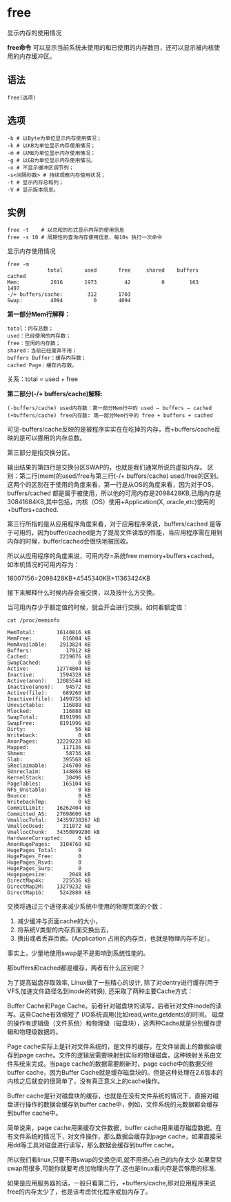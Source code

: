 # free

显示内存的使用情况


**free命令** 可以显示当前系统未使用的和已使用的内存数目，还可以显示被内核使用的内存缓冲区。

##  语法 

```
free(选项)
```

##  选项 

```
-b # 以Byte为单位显示内存使用情况；
-k # 以KB为单位显示内存使用情况；
-m # 以MB为单位显示内存使用情况；
-g # 以GB为单位显示内存使用情况。 
-o # 不显示缓冲区调节列；
-s<间隔秒数> # 持续观察内存使用状况；
-t # 显示内存总和列；
-V # 显示版本信息。
```

##  实例 

```
free -t    # 以总和的形式显示内存的使用信息
free -s 10 # 周期性的查询内存使用信息，每10s 执行一次命令
```

显示内存使用情况

```
free -m
             total       used       free     shared    buffers     cached
Mem:          2016       1973         42          0        163       1497
-/+ buffers/cache:        312       1703
Swap:         4094          0       4094
```

 **第一部分Mem行解释：** 

```
total：内存总数；
used：已经使用的内存数；
free：空闲的内存数；
shared：当前已经废弃不用；
buffers Buffer：缓存内存数；
cached Page：缓存内存数。
```

关系：total = used + free

 **第二部分(-/+ buffers/cache)解释:** 

```
(-buffers/cache) used内存数：第一部分Mem行中的 used – buffers – cached
(+buffers/cache) free内存数: 第一部分Mem行中的 free + buffers + cached
```

可见-buffers/cache反映的是被程序实实在在吃掉的内存，而+buffers/cache反映的是可以挪用的内存总数。

第三部分是指交换分区。

输出结果的第四行是交换分区SWAP的，也就是我们通常所说的虚拟内存。
区别：第二行(mem)的used/free与第三行(-/+ buffers/cache) used/free的区别。 这两个的区别在于使用的角度来看，第一行是从OS的角度来看，因为对于OS，buffers/cached 都是属于被使用，所以他的可用内存是2098428KB,已用内存是30841684KB,其中包括，内核（OS）使用+Application(X, oracle,etc)使用的+buffers+cached.

第三行所指的是从应用程序角度来看，对于应用程序来说，buffers/cached 是等于可用的，因为buffer/cached是为了提高文件读取的性能，当应用程序需在用到内存的时候，buffer/cached会很快地被回收。

所以从应用程序的角度来说，可用内存=系统free memory+buffers+cached。
如本机情况的可用内存为：

18007156=2098428KB+4545340KB+11363424KB

接下来解释什么时候内存会被交换，以及按什么方交换。 

当可用内存少于额定值的时候，就会开会进行交换。如何看额定值：

```
cat /proc/meminfo

MemTotal:       16140816 kB
MemFree:          816004 kB
MemAvailable:    2913824 kB
Buffers:           17912 kB
Cached:          2239076 kB
SwapCached:            0 kB
Active:         12774804 kB
Inactive:        1594328 kB
Active(anon):   12085544 kB
Inactive(anon):    94572 kB
Active(file):     689260 kB
Inactive(file):  1499756 kB
Unevictable:      116888 kB
Mlocked:          116888 kB
SwapTotal:       8191996 kB
SwapFree:        8191996 kB
Dirty:                56 kB
Writeback:             0 kB
AnonPages:      12229228 kB
Mapped:           117136 kB
Shmem:             58736 kB
Slab:             395568 kB
SReclaimable:     246700 kB
SUnreclaim:       148868 kB
KernelStack:       30496 kB
PageTables:       165104 kB
NFS_Unstable:          0 kB
Bounce:                0 kB
WritebackTmp:          0 kB
CommitLimit:    16262404 kB
Committed_AS:   27698600 kB
VmallocTotal:   34359738367 kB
VmallocUsed:      311072 kB
VmallocChunk:   34350899200 kB
HardwareCorrupted:     0 kB
AnonHugePages:   3104768 kB
HugePages_Total:       0
HugePages_Free:        0
HugePages_Rsvd:        0
HugePages_Surp:        0
Hugepagesize:       2048 kB
DirectMap4k:      225536 kB
DirectMap2M:    13279232 kB
DirectMap1G:     5242880 kB
```

交换将通过三个途径来减少系统中使用的物理页面的个数：　
 
1. 减少缓冲与页面cache的大小， 
2. 将系统V类型的内存页面交换出去，　 
3. 换出或者丢弃页面。(Application 占用的内存页，也就是物理内存不足）。 

事实上，少量地使用swap是不是影响到系统性能的。

那buffers和cached都是缓存，两者有什么区别呢？

为了提高磁盘存取效率, Linux做了一些精心的设计, 除了对dentry进行缓存(用于VFS,加速文件路径名到inode的转换), 还采取了两种主要Cache方式：

Buffer Cache和Page Cache。前者针对磁盘块的读写，后者针对文件inode的读写。这些Cache有效缩短了 I/O系统调用(比如read,write,getdents)的时间。
磁盘的操作有逻辑级（文件系统）和物理级（磁盘块），这两种Cache就是分别缓存逻辑和物理级数据的。

Page cache实际上是针对文件系统的，是文件的缓存，在文件层面上的数据会缓存到page cache。文件的逻辑层需要映射到实际的物理磁盘，这种映射关系由文件系统来完成。当page cache的数据需要刷新时，page cache中的数据交给buffer cache，因为Buffer Cache就是缓存磁盘块的。但是这种处理在2.6版本的内核之后就变的很简单了，没有真正意义上的cache操作。

Buffer cache是针对磁盘块的缓存，也就是在没有文件系统的情况下，直接对磁盘进行操作的数据会缓存到buffer cache中，例如，文件系统的元数据都会缓存到buffer cache中。

简单说来，page cache用来缓存文件数据，buffer cache用来缓存磁盘数据。在有文件系统的情况下，对文件操作，那么数据会缓存到page cache，如果直接采用dd等工具对磁盘进行读写，那么数据会缓存到buffer cache。

所以我们看linux,只要不用swap的交换空间,就不用担心自己的内存太少.如果常常swap用很多,可能你就要考虑加物理内存了.这也是linux看内存是否够用的标准.

如果是应用服务器的话，一般只看第二行，+buffers/cache,即对应用程序来说free的内存太少了，也是该考虑优化程序或加内存了。



